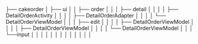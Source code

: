 ├── cakeorder
│ ├── ui
│ │ ├── order
│ │ │ ├── detail
│ │ │ │ ├── DetailOrderActivity
│ │ │ │ ├── DetailOrderAdapter
│ │ │ │ └── DetailOrderViewModel
│ │ │ ├── edit
│ │ │ │ ├── DetailOrderViewModel
│ │ │ │ ├── DetailOrderViewModel
│ │ │ │ └── DetailOrderViewModel
│ │ │ └──input
│ │ │ 
│ │
│
│
│
│
│
│
│
│
